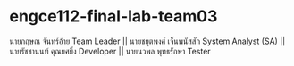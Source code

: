 # engce112-final-lab-team03

นายกฤษณ จันทร์อ้าย	    Team Leader  ||
นายชยุตพงศ์ เจ็นพนัสสัก	System Analyst (SA)  ||
นายรัชชานนท์ คุณยศยิ่ง	  Developer  ||
นายนวพล พุทธรักษา	    Tester  
